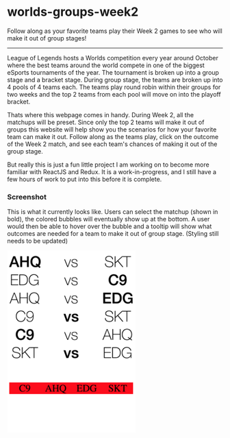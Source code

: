 # worlds-groups-week2
Follow along as your favorite teams play their Week 2 games to see who will make it out of group stages!

------

League of Legends hosts a Worlds competition every year around October where the best teams around the world compete in one of the biggest eSports tournaments of the year. The tournament is broken up into a group stage and a bracket stage. During group stage, the teams are broken up into 4 pools of 4 teams each. The teams play round robin within their groups for two weeks and the top 2 teams from each pool will move on into the playoff bracket.

Thats where this webpage comes in handy. During Week 2, all the matchups will be preset. Since only the top 2 teams will make it out of groups this website will help show you the scenarios for how your favorite team can make it out. Follow along as the teams play, click on the outcome of the Week 2 match, and see each team's chances of making it out of the group stage.

But really this is just a fun little project I am working on to become more familiar with ReactJS and Redux. It is a work-in-progress, and I still have a few hours of work to put into this before it is complete.

### Screenshot
This is what it currently looks like. Users can select the matchup (shown in bold), the colored bubbles will eventually show up at the bottom. A user would then be able to hover over the bubble and a tooltip will show what outcomes are needed for a team to make it out of group stage. (Styling still needs to be updated)

<img src="screenshots/current-12-10-17.png" width="300">
